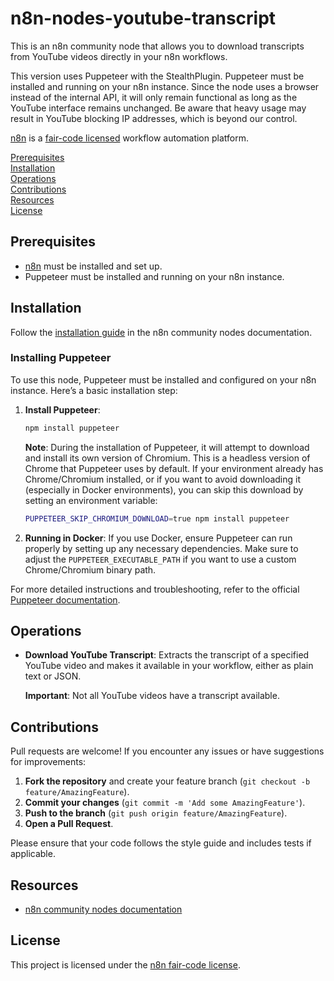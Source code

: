 # n8n-nodes-youtube-transcript

This is an n8n community node that allows you to download transcripts from YouTube videos directly in your n8n workflows.

This version uses Puppeteer with the StealthPlugin. Puppeteer must be installed and running on your n8n instance. Since the node uses a browser instead of the internal API, it will only remain functional as long as the YouTube interface remains unchanged. Be aware that heavy usage may result in YouTube blocking IP addresses, which is beyond our control.

[n8n](https://n8n.io/) is a [fair-code licensed](https://docs.n8n.io/reference/license/) workflow automation platform.

[Prerequisites](#prerequisites)  
[Installation](#installation)  
[Operations](#operations)  
[Contributions](#contributions)  
[Resources](#resources)  
[License](#license)

## Prerequisites

- [n8n](https://n8n.io/) must be installed and set up.
- Puppeteer must be installed and running on your n8n instance.

## Installation

Follow the [installation guide](https://docs.n8n.io/integrations/community-nodes/installation/) in the n8n community nodes documentation.

### Installing Puppeteer

To use this node, Puppeteer must be installed and configured on your n8n instance. Here’s a basic installation step:

1. **Install Puppeteer**:
	 ```bash
	 npm install puppeteer
	 ```

	 **Note**: During the installation of Puppeteer, it will attempt to download and install its own version of Chromium. This is a headless version of Chrome that Puppeteer uses by default. If your environment already has Chrome/Chromium installed, or if you want to avoid downloading it (especially in Docker environments), you can skip this download by setting an environment variable:

	 ```bash
	 PUPPETEER_SKIP_CHROMIUM_DOWNLOAD=true npm install puppeteer
	 ```

2. **Running in Docker**:
	 If you use Docker, ensure Puppeteer can run properly by setting up any necessary dependencies. Make sure to adjust the `PUPPETEER_EXECUTABLE_PATH` if you want to use a custom Chrome/Chromium binary path.

For more detailed instructions and troubleshooting, refer to the official [Puppeteer documentation](https://pptr.dev/).

## Operations

* **Download YouTube Transcript**: Extracts the transcript of a specified YouTube video and makes it available in your workflow, either as plain text or JSON.

	**Important**: Not all YouTube videos have a transcript available.

## Contributions

Pull requests are welcome! If you encounter any issues or have suggestions for improvements:

1. **Fork the repository** and create your feature branch (`git checkout -b feature/AmazingFeature`).
2. **Commit your changes** (`git commit -m 'Add some AmazingFeature'`).
3. **Push to the branch** (`git push origin feature/AmazingFeature`).
4. **Open a Pull Request**.

Please ensure that your code follows the style guide and includes tests if applicable.

## Resources

* [n8n community nodes documentation](https://docs.n8n.io/integrations/community-nodes/)

## License

This project is licensed under the [n8n fair-code license](https://docs.n8n.io/reference/license/).
